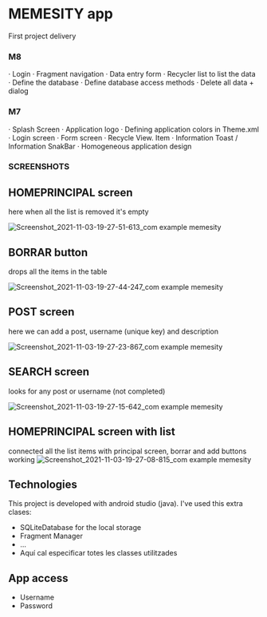 # MEMESITY app

First project delivery

### M8
· Login
· Fragment navigation
· Data entry form
· Recycler list to list the data
· Define the database
· Define database access methods
· Delete all data + dialog




### M7
· Splash Screen
· Application logo
· Defining application colors in Theme.xml
· Login screen
· Form screen
· Recycle View. Item
· Information Toast / Information SnakBar
· Homogeneous application design

### SCREENSHOTS

## HOMEPRINCIPAL screen
here when all the list is removed it's empty

![Screenshot_2021-11-03-19-27-51-613_com example memesity](https://user-images.githubusercontent.com/72093965/140171222-6a63fe64-36f6-42ab-ba44-0ea29794de8f.png) 

## BORRAR button
drops all the items in the table

![Screenshot_2021-11-03-19-27-44-247_com example memesity](https://user-images.githubusercontent.com/72093965/140171657-53cf5a77-45c5-416e-af87-d6b6f95b85e9.png)

## POST screen
here we can add a post, username (unique key) and description

![Screenshot_2021-11-03-19-27-23-867_com example memesity](https://user-images.githubusercontent.com/72093965/140171807-4c51d2b5-b1be-4f2b-8fae-51473414a73a.png)

## SEARCH screen
looks for any post or username (not completed)

![Screenshot_2021-11-03-19-27-15-642_com example memesity](https://user-images.githubusercontent.com/72093965/140171892-f3a1223b-db63-4738-bd65-892d5c466afb.png)

## HOMEPRINCIPAL screen with list
connected all the list items with principal screen, borrar and add buttons working
![Screenshot_2021-11-03-19-27-08-815_com example memesity](https://user-images.githubusercontent.com/72093965/140172274-b046e6b9-1e20-4819-8b31-77ce3914c252.png)

## Technologies
This project is developed with android studio (java).
I've used this extra clases:

* SQLiteDatabase for the local storage
* Fragment Manager
* ...
* Aquí cal especificar totes les classes utilitzades


## App access
* Username
* Password

